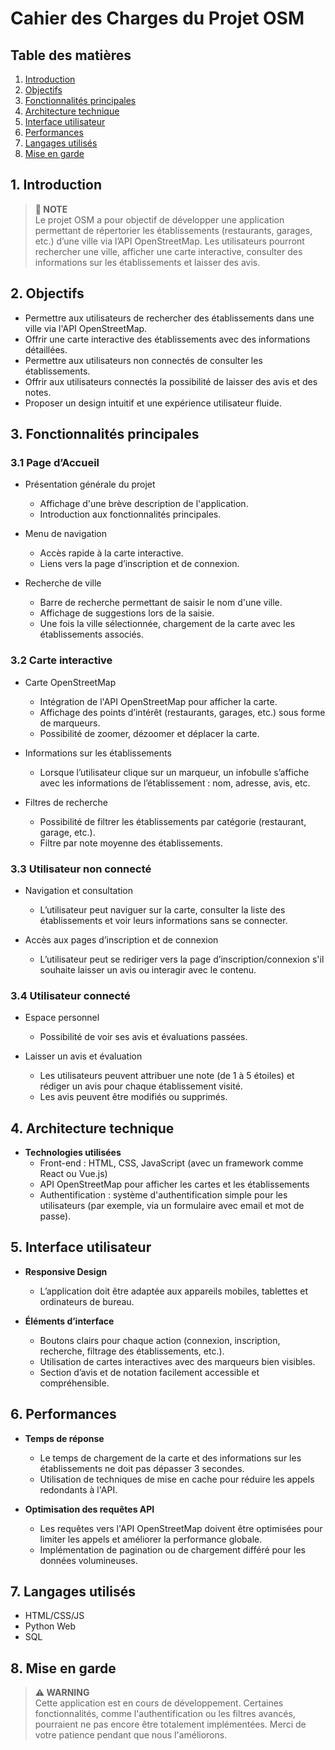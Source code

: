 # Cahier des Charges du Projet OSM

## Table des matières

1. [Introduction](#1-introduction)  
2. [Objectifs](#2-objectifs)  
3. [Fonctionnalités principales](#3-fonctionnalités-principales)  
4. [Architecture technique](#4-architecture-technique)  
5. [Interface utilisateur](#5-interface-utilisateur)  
6. [Performances](#6-performances)  
7. [Langages utilisés](#7-langages-utilisés)  
8. [Mise en garde](#8-mise-en-garde)

## 1. Introduction

> **:memo: NOTE**  
> Le projet OSM a pour objectif de développer une application permettant de répertorier les établissements (restaurants, garages, etc.) d’une ville via l’API OpenStreetMap. Les utilisateurs pourront rechercher une ville, afficher une carte interactive, consulter des informations sur les établissements et laisser des avis.

## 2. Objectifs

- Permettre aux utilisateurs de rechercher des établissements dans une ville via l'API OpenStreetMap.
- Offrir une carte interactive des établissements avec des informations détaillées.
- Permettre aux utilisateurs non connectés de consulter les établissements.
- Offrir aux utilisateurs connectés la possibilité de laisser des avis et des notes.
- Proposer un design intuitif et une expérience utilisateur fluide.

## 3. Fonctionnalités principales

### 3.1 Page d’Accueil

- Présentation générale du projet  
  - Affichage d'une brève description de l'application.  
  - Introduction aux fonctionnalités principales.

- Menu de navigation  
  - Accès rapide à la carte interactive.  
  - Liens vers la page d’inscription et de connexion.

- Recherche de ville  
  - Barre de recherche permettant de saisir le nom d'une ville.  
  - Affichage de suggestions lors de la saisie.  
  - Une fois la ville sélectionnée, chargement de la carte avec les établissements associés.

### 3.2 Carte interactive

- Carte OpenStreetMap  
  - Intégration de l'API OpenStreetMap pour afficher la carte.  
  - Affichage des points d’intérêt (restaurants, garages, etc.) sous forme de marqueurs.  
  - Possibilité de zoomer, dézoomer et déplacer la carte.

- Informations sur les établissements  
  - Lorsque l’utilisateur clique sur un marqueur, un infobulle s’affiche avec les informations de l’établissement : nom, adresse, avis, etc.

- Filtres de recherche  
  - Possibilité de filtrer les établissements par catégorie (restaurant, garage, etc.).  
  - Filtre par note moyenne des établissements.

### 3.3 Utilisateur non connecté

- Navigation et consultation  
  - L’utilisateur peut naviguer sur la carte, consulter la liste des établissements et voir leurs informations sans se connecter.

- Accès aux pages d’inscription et de connexion  
  - L’utilisateur peut se rediriger vers la page d’inscription/connexion s'il souhaite laisser un avis ou interagir avec le contenu.

### 3.4 Utilisateur connecté

- Espace personnel  
  - Possibilité de voir ses avis et évaluations passées.

- Laisser un avis et évaluation  
  - Les utilisateurs peuvent attribuer une note (de 1 à 5 étoiles) et rédiger un avis pour chaque établissement visité.  
  - Les avis peuvent être modifiés ou supprimés.

## 4. Architecture technique

- **Technologies utilisées**  
  - Front-end : HTML, CSS, JavaScript (avec un framework comme React ou Vue.js)  
  - API OpenStreetMap pour afficher les cartes et les établissements  
  - Authentification : système d'authentification simple pour les utilisateurs (par exemple, via un formulaire avec email et mot de passe).

## 5. Interface utilisateur

- **Responsive Design**  
  - L’application doit être adaptée aux appareils mobiles, tablettes et ordinateurs de bureau.

- **Éléments d’interface**  
  - Boutons clairs pour chaque action (connexion, inscription, recherche, filtrage des établissements, etc.).  
  - Utilisation de cartes interactives avec des marqueurs bien visibles.  
  - Section d’avis et de notation facilement accessible et compréhensible.

## 6. Performances

- **Temps de réponse**  
  - Le temps de chargement de la carte et des informations sur les établissements ne doit pas dépasser 3 secondes.  
  - Utilisation de techniques de mise en cache pour réduire les appels redondants à l'API.

- **Optimisation des requêtes API**  
  - Les requêtes vers l'API OpenStreetMap doivent être optimisées pour limiter les appels et améliorer la performance globale.  
  - Implémentation de pagination ou de chargement différé pour les données volumineuses.

## 7. Langages utilisés

- HTML/CSS/JS  
- Python Web  
- SQL

## 8. Mise en garde

> **:warning: WARNING**  
> Cette application est en cours de développement. Certaines fonctionnalités, comme l'authentification ou les filtres avancés, pourraient ne pas encore être totalement implémentées. Merci de votre patience pendant que nous l'améliorons.